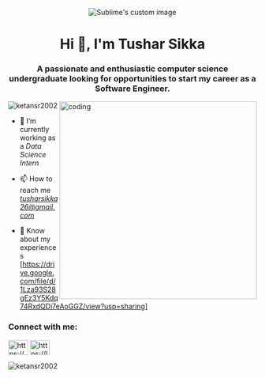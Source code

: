 <p align="center">
  <img src="https://github.com/waldyr/Sublime-Installer/blob/master/sublime_text.png?raw=true" alt="Sublime's custom image"/>
</p>
<h1 align="center">Hi 👋, I'm Tushar Sikka</h1>
<h3 align="center">A passionate and enthusiastic computer science undergraduate looking for opportunities to start my career as a Software Engineer.</h3>
<img  align="right" alt="coding" width="400" src="https://cdn.dribbble.com/users/1162077/screenshots/3848914/programmer.gif" />

<p align="left"> <img src="https://komarev.com/ghpvc/?username=ketansr2002&label=Profile%20views&color=0e75b6&style=flat" alt="ketansr2002" /> </p>

- 🌱 I’m currently working as a  *Data Science Intern*

- 📫 How to reach me *tusharsikka26@gmail.com*

- 📄 Know about my experiences [https://drive.google.com/file/d/1Lza93S28gEz3Y5Kdq74RxdQDi7eAoGGZ/view?usp=sharing]

<h3 align="left">Connect with me:</h3>
<p align="left">
<a href="https://www.linkedin.com/in/tushar-sikka/" target="blank"><img align="center" src="https://raw.githubusercontent.com/rahuldkjain/github-profile-readme-generator/master/src/images/icons/Social/linked-in-alt.svg" alt="https://www.linkedin.com/in/ketan-singh-rajpoot-6b9150202/" height="30" width="40" /></a>
<a href="https://www.leetcode.com/https://leetcode.com/ketanraj2002/" target="blank"><img align="center" src="https://raw.githubusercontent.com/rahuldkjain/github-profile-readme-generator/master/src/images/icons/Social/leet-code.svg" alt="https://leetcode.com/ketanraj2002/" height="30" width="40" /></a>
</p>


<p><img align="center" src="https://github-readme-stats.vercel.app/api/top-langs?username=ketansr2002&show_icons=true&locale=en&layout=compact" alt="ketansr2002" /></p>
